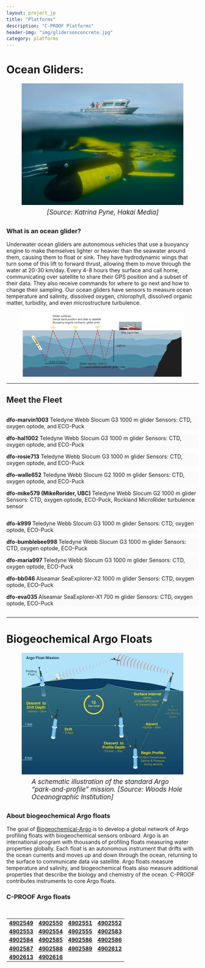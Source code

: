 ```yaml
---
layout: project_jp
title: "Platforms"
description: "C-PROOF Platforms"
header-img: "img/glidersonconcrete.jpg"
category: platforms
---
```


<body class="platforms">

<h1>Ocean Gliders:</h1>

<figure>
<img class="img" src="/img/gliderwater.jpg" alt="">
<figcaption style="text-align:left;padding: 6px;position:relative;left:60px;font-style: italic;font-size: 17px;">[Source: Katrina Pyne, Hakai Media]</figcaption>
</figure>


<h3>What is an ocean glider? </h3>

Underwater ocean gliders are autonomous vehicles that use a buoyancy engine to make themselves lighter or heavier than the seawater around them, causing them to float or sink. They have hydrodynamic wings that turn some of this lift to forward thrust, allowing them to move through the water at 20-30 km/day. Every 4-8 hours they surface and call home, communicating over satellite to share their GPS position and a subset of their data. They also receive commands for where to go next and how to change their sampling. Our ocean gliders have sensors to measure ocean temperature and salinity, dissolved oxygen, chlorophyll, dissolved organic matter, turbidity, and even microstructure turbulence. 

<figure>
<img class="img" src="/img/GliderOps.png" alt="How a glider works.">
</figure>

<hr>

<h2> Meet the Fleet</h2>


<div class="row">
  <div class="column" >
      <p class="box" style="background-color:rgb(250, 250, 250);">
      <strong> dfo-marvin1003</strong>
      Teledyne Webb Slocum G3 1000 m glider
      Sensors: CTD, oxygen optode, and ECO-Puck
  </p>

 <p class="box" style="background-color:rgb(250, 250, 250);">
    <strong> dfo-hal1002</strong>
    Teledyne Webb Slocum G3 1000 m glider
    Sensors: CTD, oxygen optode, and ECO-Puck
  </p>

 <p class="box" style="background-color:rgb(250, 250, 250);">
    <strong> dfo-rosie713</strong>
    Teledyne Webb Slocum G3 1000 m glider
    Sensors: CTD, oxygen optode, and ECO-Puck 
  </p>

 <p class="box" style="background-color:rgb(250, 250, 250);">
    <strong>dfo-walle652</strong> 
    Teledyne Webb Slocum G2 1000 m glider 
    Sensors: CTD, oxygen optode, and ECO-Puck 
  </p>

 <p class="box" style="background-color:rgb(250, 250, 250);">
    <strong> dfo-mike579 (MikeRorider, UBC) </strong> 
    Teledyne Webb Slocum G2 1000 m glider  
    Sensors: CTD, oxygen optode, ECO-Puck, 
    Rockland MicroRider turbulence sensor  
  </p>
  </div>
  <div class="column" >

 <p class="box" style="background-color:rgb(250, 250, 250);">
    <strong>dfo-k999  </strong>
    Teledyne Webb Slocum G3 1000 m glider
    Sensors: CTD, oxygen optode, ECO-Puck
  </p>

 <p class="box" style="background-color:rgb(250, 250, 250);">
    <strong>dfo-bumblebee998  </strong>
    Teledyne Webb Slocum G3 1000 m glider
    Sensors: CTD, oxygen optode, ECO-Puck
  </p>

 <p class="box" style="background-color:rgb(250, 250, 250);">
    <strong>dfo-maria997  </strong>
    Teledyne Webb Slocum G3 1000 m glider
    Sensors: CTD, oxygen optode, ECO-Puck
  </p>
   
 <p class="box" style="background-color:rgb(250, 250, 250);">
    <strong>dfo-bb046  </strong>
    Alseamar SeaExplorer-X2 1000 m glider  
    Sensors: CTD, oxygen optode, ECO-Puck 
  </p> 

  <p class="box" style="background-color:rgb(250, 250, 250);">
    <strong> dfo-eva035 </strong>  
    Alseamar SeaExplorer-X1 700 m glider  
    Sensors: CTD, oxygen optode, ECO-Puck  
  </p>
  </div>
</div>


<hr>


<h1>Biogeochemical Argo Floats</h1>

<figure>
<img class="img" src="/img/argodiagram.jpg" alt="">
<figcaption style="text-align:left;padding:6px;position:relative;left:20px;font-style: italic;font-size: 17px;">A schematic illustration of the standard Argo “park-and-profile” mission. [Source: Woods Hole Oceanographic Institution]</figcaption>
</figure>


<h3>About biogeochemical Argo floats</h3>

The goal of <a href='https://biogeochemical-argo.org/'>Biogeochemical-Argo</a> is to develop a global network of Argo profiling floats with biogeochemical sensors onboard. Argo is an international program with thousands of profiling floats measuring water properties globally. Each float is an autonomous instrument that drifts with the ocean currents and moves up and down through the ocean, returning to the surface to communicate data via satellite. Argo floats measure temperature and salinity, and biogeochemical floats also measure additional properties that describe the biology and chemistry of the ocean. C-PROOF contributes instruments to core Argo floats. 


<h3>C-PROOF Argo floats</h3>


<table> 

 <tr>
    <td><a href='https://www.ocean-ops.org/board/wa/Platform?ref=4902549'><b>4902549</b></a></td>
    <td><a href='https://www.ocean-ops.org/board/wa/Platform?ref=4902550'><b>4902550</b></a></td>
    <td><a href='https://www.ocean-ops.org/board/wa/Platform?ref=4902551'><b>4902551</b></a></td>
     <td><a href='https://www.ocean-ops.org/board/wa/Platform?ref=4902552'><b>4902552</b></a></td>
 </tr>
 <br>
    <tr>
    <td><a href='https://www.ocean-ops.org/board/wa/Platform?ref=4902553'><b>4902553</b></a></td>
    <td><a href='https://www.ocean-ops.org/board/wa/Platform?ref=4902554'><b>4902554</b></a></td>
    <td><a href='https://www.ocean-ops.org/board/wa/Platform?ref=4902555'><b>4902555</b></a></td>
    <td><a href='https://www.ocean-ops.org/board/wa/Platform?ref=4902583'><b>4902583</b></a></td>
  </tr>

  <tr>
    <td><a href='https://www.ocean-ops.org/board/wa/Platform?ref=4902584'><b>4902584</b></a></td>
    <td><a href='https://www.ocean-ops.org/board/wa/Platform?ref=4902585'><b>4902585</b></a></td>
    <td><a href='https://www.ocean-ops.org/board/wa/Platform?ref=4902586'><b>4902586</b></a></td>
     <td><a href='https://www.ocean-ops.org/board/wa/Platform?ref=4902586'><b>4902586</b></a></td>
  </tr>
    <tr>
    <td><a href='https://www.ocean-ops.org/board/wa/Platform?ref=4902587'><b>4902587</b></a></td>
    <td><a href='https://www.ocean-ops.org/board/wa/Platform?ref=4902588'><b>4902588</b></a></td>
    <td><a href='https://www.ocean-ops.org/board/wa/Platform?ref=4902589'><b>4902589</b></a></td>
    <td><a href='https://www.ocean-ops.org/board/wa/Platform?ref=4902612'><b>4902612</b></a></td>
  </tr>
    <tr>
    <td><a href='https://www.ocean-ops.org/board/wa/Platform?ref=4902613'><b>4902613</b></a></td>
    <td><a href='https://www.ocean-ops.org/board/wa/Platform?ref=4902616'><b>4902616</b></a></td>
  </tr>
</table>


<br>
</body>
